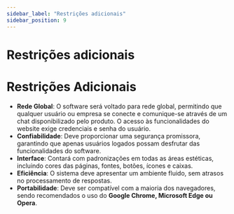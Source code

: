 ```yaml
---
sidebar_label: "Restrições adicionais"
sidebar_position: 9
---
```

# Restrições adicionais  

# Restrições Adicionais

- **Rede Global**: O software será voltado para rede global, permitindo que qualquer usuário ou empresa se conecte e comunique-se através de um chat disponibilizado pelo produto. O acesso às funcionalidades do website exige credenciais e senha do usuário.
- **Confiabilidade**: Deve proporcionar uma segurança promissora, garantindo que apenas usuários logados possam desfrutar das funcionalidades do software.
- **Interface**: Contará com padronizações em todas as áreas estéticas, incluindo cores das páginas, fontes, botões, ícones e caixas.
- **Eficiência**: O sistema deve apresentar um ambiente fluido, sem atrasos no processamento de respostas.
- **Portabilidade**: Deve ser compatível com a maioria dos navegadores, sendo recomendados o uso do **Google Chrome, Microsoft Edge ou Opera**.